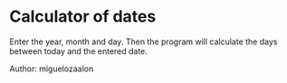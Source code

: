 # Calculator of dates

Enter the year, month and day.
Then the program will calculate the days between today and the entered date.

Author: miguelozaalon
